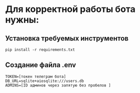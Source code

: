 # Для корректной работы бота нужны:
## Установка требуемых инструментов
```shell
pip install -r requirements.txt
```
## Создание файла .env
```
TOKEN=[токен телеграм бота]
DB_URL=sqlite+aiosqlite:///users.db
ADMINS=[ID админов через запятую без пробелов ]
```